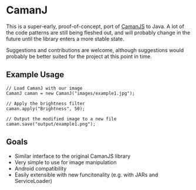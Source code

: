 # CamanJ

This is a super-early, proof-of-concept, port of <a href="http://github.com/meltingice/CamanJS">CamanJS</a> to Java. A lot of the code patterns are still being fleshed out, and will probably change in the future until the library enters a more stable state.

Suggestions and contributions are welcome, although suggestions would probably be better suited for the project at this point in time.

## Example Usage

    // Load CamanJ with our image
    CamanJ caman = new CamanJ("images/example1.jpg");
  
    // Apply the brightness filter
    caman.apply("Brightness", 50);
  
    // Output the modified image to a new file
    caman.save("output/example1.png");

## Goals

* Similar interface to the original CamanJS library
* Very simple to use for image manipulation
* Android compatibility
* Easily extensible with new funcitonality (e.g. with JARs and ServiceLoader)